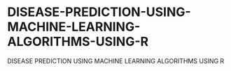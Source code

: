 # DISEASE-PREDICTION-USING-MACHINE-LEARNING-ALGORITHMS-USING-R
DISEASE PREDICTION USING MACHINE  LEARNING ALGORITHMS USING R

